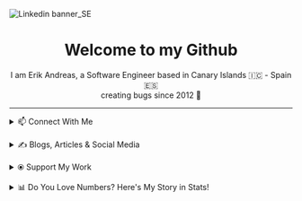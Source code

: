 ![Linkedin banner_SE](https://github.com/user-attachments/assets/a812e449-5ff5-40a9-abf4-5fd0d5b79c99)

<h1 align="center">Welcome to my Github</h1>
<p align="center">
 I am Erik Andreas, a Software Engineer based in Canary Islands 🇮🇨 - Spain 🇪🇸
 <br>
 creating bugs since 2012 🚀
</p>
 

---
<details>
  <summary>📫 Connect With Me</summary>
 <p align="left">
    <a href="https://www.linkedin.com/in/erik-andreas-backend-developer" target="_blank">
        <img src="https://img.shields.io/badge/LinkedIn-0077B5?style=for-the-badge&logo=linkedin&logoColor=white" alt="LinkedIn">
    </a>
    <a href="https://calendly.com/erikandreasdev/30min" target="_blank">
        <img src="https://img.shields.io/badge/Schedule%20Meeting-2088FF?style=for-the-badge&logo=googlemeet&logoColor=white" alt="Schedule Meeting">
    </a>
    <a href="mailto:erik.dvera+info@proton.me" target="_blank">
        <img src="https://img.shields.io/badge/Email-Me-D14836?style=for-the-badge&logo=gmail&logoColor=white" alt="Email">
    </a>
</p>
</details>
<br>
<details>
  <summary>✍️ Blogs, Articles & Social Media</summary>
 <p>Focused on mastering the writing habit in 2024 to pave the way for greater success in 2025. Follow my journey as I share practical insights, creative ideas, and inspiration for fellow writers and creators.</p>

<p align="left">
    <a href="https://substack.com/@erikandreas" target="_blank">
        <img src="https://img.shields.io/badge/Substack-FF6719?style=for-the-badge&logo=substack&logoColor=white" alt="Substack">
    </a>
    <a href="https://x.com/erikandreasdev" target="_blank">
        <img src="https://img.shields.io/badge/X-000000?style=for-the-badge&logo=x&logoColor=white" alt="X">
    </a>
</p>
</details>
<br>
<details>
  <summary>⦿ Support My Work</summary>
 <p>If you enjoy my content and want to support me, feel free to buy me a coffee (or help fund my projects) via PayPal!</p>
<p align="left">
    <a href="https://paypal.me/ebarretodevera?country.x=ES&locale.x=es_ES" target="_blank">
        <img src="https://img.shields.io/badge/PayPal-00457C?style=for-the-badge&logo=paypal&logoColor=white" alt="PayPal Me">
    </a>
</p>
</details>
<br>
<details>
  <summary>📊 Do You Love Numbers? Here's My Story in Stats!</summary>
 
  <!--START_SECTION:waka-->
![Profile Views](http://img.shields.io/badge/Profile%20Views-0-blue)

**🐱 My GitHub Data** 

> 📦 97.8 kB Used in GitHub's Storage 
 > 
> 💼 Opted to Hire
 > 
> 📜 12 Public Repositories 
 > 
> 🔑 9 Private Repositories 
 > 
**I'm a Night 🦉** 

```text
🌞 Morning                9 commits           ████░░░░░░░░░░░░░░░░░░░░░   18.00 % 
🌆 Daytime                14 commits          ███████░░░░░░░░░░░░░░░░░░   28.00 % 
🌃 Evening                27 commits          ██████████████░░░░░░░░░░░   54.00 % 
🌙 Night                  0 commits           ░░░░░░░░░░░░░░░░░░░░░░░░░   00.00 % 
```
📅 **I'm Most Productive on Friday** 

```text
Monday                   15 commits          ████████░░░░░░░░░░░░░░░░░   30.00 % 
Tuesday                  2 commits           █░░░░░░░░░░░░░░░░░░░░░░░░   04.00 % 
Wednesday                3 commits           ██░░░░░░░░░░░░░░░░░░░░░░░   06.00 % 
Thursday                 11 commits          ██████░░░░░░░░░░░░░░░░░░░   22.00 % 
Friday                   17 commits          ████████░░░░░░░░░░░░░░░░░   34.00 % 
Saturday                 1 commits           ░░░░░░░░░░░░░░░░░░░░░░░░░   02.00 % 
Sunday                   1 commits           ░░░░░░░░░░░░░░░░░░░░░░░░░   02.00 % 
```


📊 **This Week I Spent My Time On** 

```text
🕑︎ Time Zone: Atlantic/Canary

💬 Programming Languages: 
Go                       11 hrs 26 mins      ████████████████████████░   94.61 % 
go.mod                   10 mins             ░░░░░░░░░░░░░░░░░░░░░░░░░   01.38 % 
YAML                     9 mins              ░░░░░░░░░░░░░░░░░░░░░░░░░   01.30 % 
Other                    9 mins              ░░░░░░░░░░░░░░░░░░░░░░░░░   01.27 % 
Text                     5 mins              ░░░░░░░░░░░░░░░░░░░░░░░░░   00.78 % 

🔥 Editors: 
GoLand                   11 hrs 43 mins      ████████████████████████░   96.83 % 
Unknown Editor           13 mins             ░░░░░░░░░░░░░░░░░░░░░░░░░   01.89 % 
Warp                     9 mins              ░░░░░░░░░░░░░░░░░░░░░░░░░   01.27 % 

🐱‍💻 Projects: 
Version-Control-System-Go5 hrs 40 mins       ████████████░░░░░░░░░░░░░   46.84 % 
Version Control System (G4 hrs 44 mins       ██████████░░░░░░░░░░░░░░░   39.23 % 
vcs                      1 hr 3 mins         ██░░░░░░░░░░░░░░░░░░░░░░░   08.78 % 
go-playground            33 mins             █░░░░░░░░░░░░░░░░░░░░░░░░   04.64 % 
Unknown Project          3 mins              ░░░░░░░░░░░░░░░░░░░░░░░░░   00.51 % 

💻 Operating System: 
Mac                      11 hrs 52 mins      █████████████████████████   98.11 % 
Windows                  13 mins             ░░░░░░░░░░░░░░░░░░░░░░░░░   01.89 % 
```

**I Mostly Code in Java** 

```text
Java                     12 repos            ████████████████░░░░░░░░░   63.16 % 
HTML                     6 repos             ████████░░░░░░░░░░░░░░░░░   31.58 % 
Shell                    1 repo              █░░░░░░░░░░░░░░░░░░░░░░░░   05.26 % 
```



**Timeline**

![Lines of Code chart](https://raw.githubusercontent.com/erikandreasdev/erikandreasdev/main/assets/bar_graph.png)


 Last Updated on 15/01/2025 18:41:54 UTC
<!--END_SECTION:waka-->
</details>
